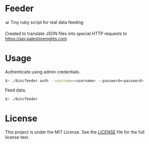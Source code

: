 # Feeder

:bar_chart: Tiny ruby script for real data feeding

Created to translate JSON files into special HTTP requests to https://api.palestinenights.com

# Usage

Authenticate using admin credentials.

```sh
$> ./bin/feeder auth --username=<username> --password=<password>
```

Feed data.

```sh
$> ./bin/feeder
```

# License
This project is under the MIT License. See the [LICENSE](./LICENSE) file for the full license text.
